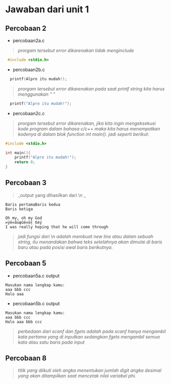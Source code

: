 # Jawaban dari unit 1

## Percobaan 2

- percobaan2a.c

> _prorgam tersebut error dikarenakan tidak menginclude_

```c
 #include <stdio.h>
```

- percobaan2b.c

```c
  printf(Alpro itu mudah!);
```

> _prorgam tersebut error dikarenakan pada saat printf string kita harus menggunakan " "_

```c
  printf("Alpro itu mudah!");
```

- percobaan2c.c

> _prorgam tersebut error dikarenakan, jika kita ingin mengeksekusi kode program dalam bahasa c/c++ maka kita harus menempatkan kodenya di dalam blok function int main(). jadi seperti berikut:_

```c
#include <stdio.h>

int main(){
    printf("Alpro itu mudah!");
    return 0;
}
```

## Percobaan 3

> _output yang dihasilkan dari \n _

```
Baris pertamaBaris kedua
Baris ketiga
```

```
Oh my, oh my God
∞ÿê∞âüφûê∞û┤ δéÿ
I was really hoping that he will come through
```

> _jadi fungsi dari \n adalah membuat new line atau dalam sebuah string, itu menandakan bahwa teks setelahnya akan dimulai di baris baru atau pada posisi awal baris berikutnya._

## Percobaan 5

- percobaan5a.c output

```
Masukan nama lengkap kamu:
aaa bbb ccc
Halo aaa
```

- percobaan5b.c output

```
Masukan nama lengkap kamu:
aaa bbb ccc
Halo aaa bbb ccc
```

> _perbedaan dari scanf dan fgets adalah pada scanf hanya mengambil kata pertama yang di inputkan sedangkan fgets mengambil semua kata atau satu baris pada input_

## Percobaan 8
> _titik yang diikuti oleh angka menentukan jumlah digit angka desimal yang akan ditampilkan saat mencetak nilai variabel phi._